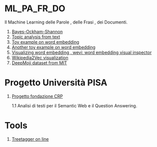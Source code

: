 # ML_PA_FR_DO
Il Machine Learning delle Parole , delle Frasi , dei Documenti.



1. [Bayes-Ockham-Shannon](https://towardsdatascience.com/when-bayes-ockham-and-shannon-come-together-to-define-machine-learning-96422729a1ad)
2. [Topic analysis from text ](https://monkeylearn.com/topic-analysis/?utm_source=Email&utm_medium=Newsletter&utm_campaign=topic-analysis)
3. [Toy example on word embedding](https://www.shanelynn.ie/get-busy-with-word-embeddings-introduction/)
4. [Another toy example on word embedding](https://blog.acolyer.org/2016/04/21/the-amazing-power-of-word-vectors/)
5. [Visualizing word embedding , wevi: word embedding visual inspector](https://ronxin.github.io/wevi/)
6. [Wikipedia2Vec visualization](http://projector.tensorflow.org/?config=https://wikipedia2vec.github.io/projector_files/config.json)
7. [DeepMoji dataset  from  MIT](https://deepmoji.mit.edu/)


# Progetto Università PISA

1. [Progetto fondazione CRP](http://medialab.di.unipi.it/wiki/Progetto_Fondazione_CRP)
    
    1.1  Analisi di testi per il Semantic Web e il Question Answering.




# Tools

1. [Treetagger on line](http://elearning.unistrapg.it/TreeTaggerWeb/TreeTagger.html)
